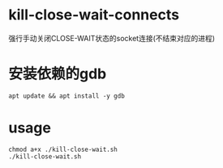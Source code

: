 # kill-close-wait-connects
强行手动关闭CLOSE-WAIT状态的socket连接(不结束对应的进程)

# 安装依赖的gdb

```
apt update && apt install -y gdb
```

# usage
```
chmod a+x ./kill-close-wait.sh
./kill-close-wait.sh
```
